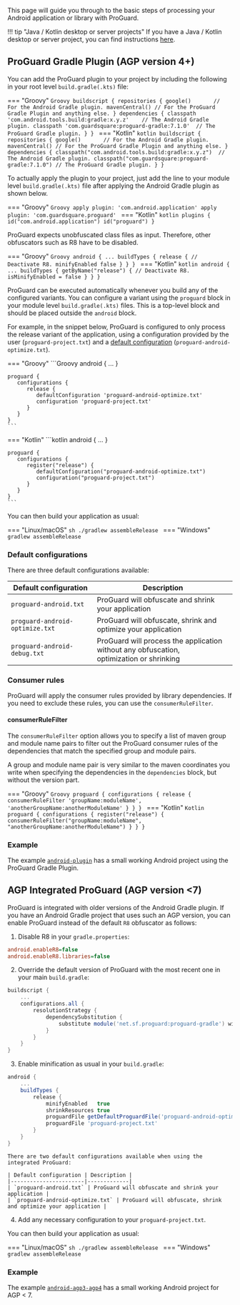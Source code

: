 
This page will guide you through to the basic steps of processing your Android application or library with ProGuard.

!!! tip "Java / Kotlin desktop or server projects"
    If you have a Java / Kotlin desktop or server project, you can find instructions [here](gradle.md).

## ProGuard Gradle Plugin (AGP version 4+)

You can add the ProGuard plugin to your project by
including the following in your root level `build.gradle(.kts)` file:

=== "Groovy"
    ```Groovy
    buildscript {
        repositories {
            google()       // For the Android Gradle plugin.
            mavenCentral() // For the ProGuard Gradle Plugin and anything else.
        }
        dependencies {
            classpath 'com.android.tools.build:gradle:x.y.z'    // The Android Gradle plugin.
            classpath 'com.guardsquare:proguard-gradle:7.1.0'  // The ProGuard Gradle plugin.
        }
    }
    ```
=== "Kotlin"
    ```kotlin
    buildscript {
        repositories {
            google()       // For the Android Gradle plugin.
            mavenCentral() // For the ProGuard Gradle Plugin and anything else.
        }
        dependencies {
            classpath("com.android.tools.build:gradle:x.y.z")  // The Android Gradle plugin.
            classpath("com.guardsquare:proguard-gradle:7.1.0") // The ProGuard Gradle plugin.
        }
    }
    ```

To actually apply the plugin to your project,
just add the line to your module level `build.gradle(.kts)` file after applying the Android Gradle plugin as shown below.

=== "Groovy"
    ```Groovy
     apply plugin: 'com.android.application'
     apply plugin: 'com.guardsquare.proguard'
    ```
=== "Kotlin"
    ```kotlin
    plugins {
        id("com.android.application")
        id("proguard")
    }
    ```

ProGuard expects unobfuscated class files as input. Therefore, other obfuscators such as R8 have to be disabled.

=== "Groovy"
    ```Groovy
    android {
        ...
        buildTypes {
           release {
              // Deactivate R8.
              minifyEnabled false
           }
        }
    }
    ```
=== "Kotlin"
    ```kotlin
    android {
        ...
        buildTypes {
            getByName("release") {
                // Deactivate R8.
                isMinifyEnabled = false
            }
        }
    }
    ```

ProGuard can be executed automatically whenever you build any of the configured variants.
You can configure a variant using the `proguard` block in your module level `build.gradle(.kts)` files. 
This is a top-level block and should be placed outside the `android` block.

For example, in the snippet below, ProGuard is configured to only process the release variant of the application,
using a configuration provided by the user (`proguard-project.txt`) and a [default configuration](#default-configurations) (`proguard-android-optimize.txt`). 

=== "Groovy"
    ```Groovy
    android {
        ...
    }

    proguard {
       configurations {
          release {
             defaultConfiguration 'proguard-android-optimize.txt'
             configuration 'proguard-project.txt'
          }
       }
    }
    ```
=== "Kotlin"
    ```kotlin
    android {
        ...
    }

    proguard {
       configurations {
          register("release") {
             defaultConfiguration("proguard-android-optimize.txt")
             configuration("proguard-project.txt")
          }
       }
    }
    ```

You can then build your application as usual:

=== "Linux/macOS"
    ```sh
    ./gradlew assembleRelease
    ```
=== "Windows"
    ```
    gradlew assembleRelease
    ```

### Default configurations

There are three default configurations available:

| Default configuration | Description |
|-----------------------|-------------|
| `proguard-android.txt`          | ProGuard will obfuscate and shrink your application |
| `proguard-android-optimize.txt` | ProGuard will obfuscate, shrink and optimize your application |
| `proguard-android-debug.txt`    | ProGuard will process the application without any obfuscation,<br>optimization or shrinking |

### Consumer rules

ProGuard will apply the consumer rules provided by library dependencies. If you need to exclude these rules,
you can use the `consumerRuleFilter`.

#### consumerRuleFilter

The `consumerRuleFilter` option allows you to specify a list of maven group and
module name pairs to filter out the ProGuard consumer rules of the dependencies
that match the specified group and module pairs.

A group and module name pair is very similar to the maven coordinates you write
when specifying the dependencies in the `dependencies` block, but without the
version part.

=== "Groovy"
    ```Groovy
    proguard {
        configurations {
            release {
                consumerRuleFilter 'groupName:moduleName', 'anotherGroupName:anotherModuleName'
            }
        }
    }
    ```
=== "Kotlin"
    ```Kotlin
    proguard {
        configurations {
            register("release") {
                consumerRuleFilter("groupName:moduleName", "anotherGroupName:anotherModuleName")
            }
        }
    }
    ```

### Example

The example [`android-plugin`](https://github.com/Guardsquare/proguard/tree/master/examples/android-plugin)
has a small working Android project using the ProGuard Gradle Plugin.

## AGP Integrated ProGuard (AGP version <7)

ProGuard is integrated with older versions of the Android Gradle plugin. 
If you have an Android Gradle project that uses such an AGP version, 
you can enable ProGuard instead of the default `R8` obfuscator as follows:

1. Disable R8 in your `gradle.properties`:
```ini
android.enableR8=false
android.enableR8.libraries=false
```

2. Override the default version of ProGuard with the most recent one in your
   main `build.gradle`:
```Groovy
buildscript {
    ...
    configurations.all {
        resolutionStrategy {
            dependencySubstitution {
                substitute module('net.sf.proguard:proguard-gradle') with module('com.guardsquare:proguard-gradle:7.1.0')
            }
        }
    }
}
```

3. Enable minification as usual in your `build.gradle`:
```Groovy
android {
    ...
    buildTypes {
        release {
            minifyEnabled   true
            shrinkResources true
            proguardFile getDefaultProguardFile('proguard-android-optimize.txt')
            proguardFile 'proguard-project.txt'
        }
    }
}
```

    There are two default configurations available when using the integrated ProGuard:

    | Default configuration | Description |
    |-----------------------|-------------|
    | `proguard-android.txt` | ProGuard will obfuscate and shrink your application |
    | `proguard-android-optimize.txt` | ProGuard will obfuscate, shrink and optimize your application |

4. Add any necessary configuration to your `proguard-project.txt`.

You can then build your application as usual:

=== "Linux/macOS"
    ```sh
    ./gradlew assembleRelease
    ```
=== "Windows"
    ```
    gradlew assembleRelease
    ```

### Example

The example [`android-agp3-agp4`](https://github.com/Guardsquare/proguard/tree/master/examples/android-agp3-agp4) 
has a small working Android project for AGP < 7.



